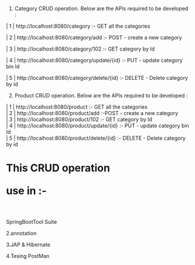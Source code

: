 1) Category CRUD operation.
Below are the APIs required to be developed :




| 1  | http://localhost:8080/category              :- GET all the categories        

| 2  | http://localhost:8080/category/add          :- POST - create a new category  

| 3  | http://localhost:8080/category/102          :- GET category by Id            

| 4  | http://localhost:8080/category/update/{id}  :- PUT - update category bin Id  

| 5  | http://localhost:8080/category/delete/{id}  :- DELETE - Delete category by id



2) Product CRUD operation.
Below are the APIs required to be developed :


| 1  | http://localhost:8080/product               :- GET all the categories        
| 2  | http://localhost:8080/product/add           :-POST - create a new category  
| 3  | http://localhost:8080/product/102           :- GET category by Id            
| 4  | http://localhost:8080/product/update/{id}   :- PUT - update category bin Id  
| 5  | http://localhost:8080/product/delete/{id}   :- DELETE - Delete category by id





<!DOCTYPE html>
<html lang="en">
<head>
    <meta charset="UTF-8">
    <meta name="viewport" content="width=device-width, initial-scale=1.0">
    <title>Java Machine Test</title>
</head>
<body>

<H1>This CRUD operation <p>use in :-</p> </H1>
</br>
<p>SpringBootTool Suite</p>
<p>2.annotation</p>
<p>3.JAP & Hibernate</p>
<p>4.Tesing PostMan</p>
</br>


    
</body>
</html>







